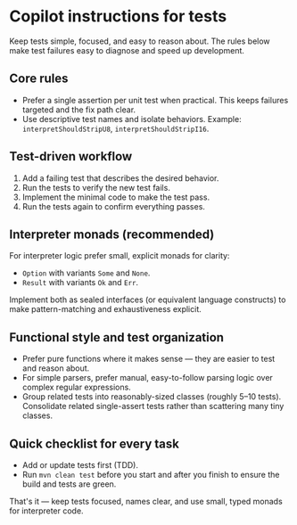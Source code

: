 # Copilot instructions for tests

Keep tests simple, focused, and easy to reason about. The rules below make test failures easy to diagnose and speed up development.

## Core rules

- Prefer a single assertion per unit test when practical. This keeps failures targeted and the fix path clear.
- Use descriptive test names and isolate behaviors. Example: `interpretShouldStripU8`, `interpretShouldStripI16`.

## Test-driven workflow

1. Add a failing test that describes the desired behavior.
2. Run the tests to verify the new test fails.
3. Implement the minimal code to make the test pass.
4. Run the tests again to confirm everything passes.

## Interpreter monads (recommended)

For interpreter logic prefer small, explicit monads for clarity:

- `Option` with variants `Some` and `None`.
- `Result` with variants `Ok` and `Err`.

Implement both as sealed interfaces (or equivalent language constructs) to make pattern-matching and exhaustiveness explicit.

## Functional style and test organization

- Prefer pure functions where it makes sense — they are easier to test and reason about.
- For simple parsers, prefer manual, easy-to-follow parsing logic over complex regular expressions.
- Group related tests into reasonably-sized classes (roughly 5–10 tests). Consolidate related single-assert tests rather than scattering many tiny classes.

## Quick checklist for every task

- Add or update tests first (TDD).
- Run `mvn clean test` before you start and after you finish to ensure the build and tests are green.

That's it — keep tests focused, names clear, and use small, typed monads for interpreter code.
